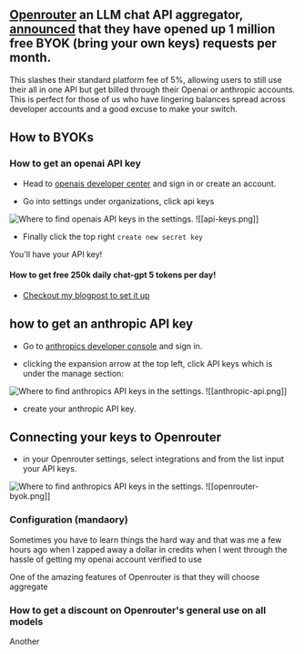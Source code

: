 

## [Openrouter](https://openrouter.ai/) an LLM chat API aggregator, [announced](https://openrouter.ai/announcements/1-million-free-byok-requests-per-month) that they have opened up 1 million free BYOK (bring your own keys) requests per month. 

This slashes their standard platform fee of 5%, allowing users to still use their all in one API but get billed through their Openai or anthropic accounts. This is perfect for those of us who have lingering balances spread across developer accounts and a good excuse to make your switch. 


## How to BYOKs

### How to get an openai API key

- Head to [openais developer center](https://platform.openai.com/)  and sign in or create an account.

- Go into settings under organizations, click api keys

<img src="/img/posts/Inlines/1-million-free BYOK-requests-from-open-router/api-keys.png" 
     alt="Where to find openais API keys in the settings." 
     style="max-width: 100%; height: auto;">
![[api-keys.png]]

- Finally click the top right `create new secret key`

You'll have your API key!

#### How to get free 250k daily chat-gpt 5 tokens per day!

- [Checkout my blogpost to set it up](https://graham-space.pages.dev/p/unlock-free-daily-gpt-5-tokens-how-to-get-250k-from-openai/)



## how to get an anthropic API key

- Go to [anthropics developer console](https://console.anthropic.com/) and sign in. 

- clicking the expansion arrow at the top left, click API keys which is under the manage section:

<img src="/img/posts/Inlines/1-million-free BYOK-requests-from-open-router/anthropic-api.png" 
     alt="Where to find anthropics API keys in the settings." 
     style="max-width: 100%; height: auto;">
![[anthropic-api.png]]

- create your anthropic API key.


## Connecting your keys to Openrouter

- in your Openrouter settings, select integrations and from the list input your API keys.

<img src="/img/posts/Inlines/1-million-free BYOK-requests-from-open-router/openrouter-byok.png" 
     alt="Where to find anthropics API keys in the settings." 
     style="max-width: 100%; height: auto;">
![[openrouter-byok.png]]

### Configuration (mandaory)

Sometimes you have to learn things the hard way and that was me a few hours ago when I zapped away a dollar in credits when I went through the hassle of getting my openai account verified to use 

One of the amazing features of Openrouter is that they will choose aggregate 

### How to get a discount on Openrouter's general use on all models

Another 
